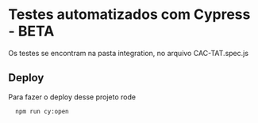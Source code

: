 # Testes automatizados com Cypress - BETA

Os testes se encontram na pasta integration, no arquivo CAC-TAT.spec.js

## Deploy

Para fazer o deploy desse projeto rode

```bash
  npm run cy:open
```

